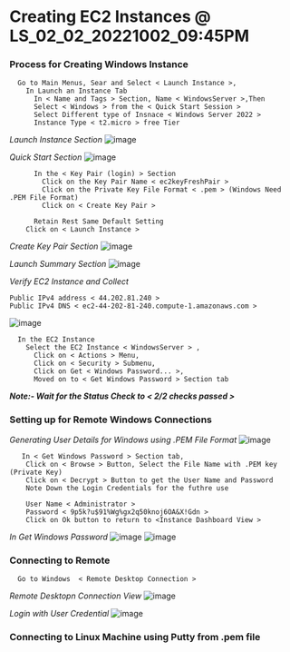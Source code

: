 
# Creating EC2 Instances @ LS_02_02_20221002_09:45PM


### Process for Creating Windows Instance ###
```
  Go to Main Menus, Sear and Select < Launch Instance >, 
    In Launch an Instance Tab
      In < Name and Tags > Section, Name < WindowsServer >,Then
      Select < Windows > from the < Quick Start Session > 
      Select Different type of Insnace < Windows Server 2022 >
      Instance Type < t2.micro > free Tier
```
_Launch Instance Section_
![image](https://user-images.githubusercontent.com/111234771/201285861-6e9363f4-5ee4-40bc-b9a1-59b3e52ade43.png)

_Quick Start Section_
![image](https://user-images.githubusercontent.com/111234771/201286270-b8b4aed5-c6cd-40b5-961c-415470c36cbb.png)

```
      In the < Key Pair (login) > Section
        Click on the Key Pair Name < ec2keyFreshPair >
        Click on the Private Key File Format < .pem > (Windows Need .PEM File Format)
        Click on < Create Key Pair >
      
      Retain Rest Same Default Setting
    Click on < Launch Instance >
```
_Create Key Pair Section_
![image](https://user-images.githubusercontent.com/111234771/201286421-68c5a07f-464e-4a1e-b772-523dc962e8b1.png)

_Launch Summary Section_
![image](https://user-images.githubusercontent.com/111234771/201286960-474f067d-0856-4abb-87f7-b32ae930be70.png)

_Verify EC2 Instance and Collect_
```
Public IPv4 address < 44.202.81.240 >
Public IPv4 DNS < ec2-44-202-81-240.compute-1.amazonaws.com >
```
![image](https://user-images.githubusercontent.com/111234771/201289310-7077da0e-c399-41ae-a834-6549a07715c5.png)


```
  In the EC2 Instance
    Select the EC2 Instance < WindowsServer > , 
      Click on < Actions > Menu, 
      Click on < Security > Submenu,
      Click on Get < Windows Password... >,
      Moved on to < Get Windows Password > Section tab
```
***Note:- Wait for the Status Check to < 2/2 checks passed >***

### Setting up for Remote Windows Connections ###
_Generating User Details for Windows using .PEM File Format_
![image](https://user-images.githubusercontent.com/111234771/201287198-c0c7fa98-702a-4ede-a713-041ea42c3fdd.png)

```
   In < Get Windows Password > Section tab,
    Click on < Browse > Button, Select the File Name with .PEM key (Private Key)
    Click on < Decrypt > Button to get the User Name and Password
    Note Down the Login Credentials for the futhre use
    
    User Name < Administrator >
    Password < 9p5k?u$91%Wg%gx2q50knoj6OA&X!Gdn > 
    Click on Ok button to return to <Instance Dashboard View >
```
_In Get Windows Password_
![image](https://user-images.githubusercontent.com/111234771/201290243-5581b5c7-3c85-430d-b6d5-d7d84d190afa.png)
![image](https://user-images.githubusercontent.com/111234771/201290548-755d1951-4984-47f8-a069-3a0650473fc2.png)

### Connecting to Remote ###
```
  Go to Windows  < Remote Desktop Connection >
```
_Remote Desktopn Connection View_
![image](https://user-images.githubusercontent.com/111234771/201292304-9775f4ad-71b9-478f-b039-bdad72fa6dfa.png)

_Login with User Credential_
![image](https://user-images.githubusercontent.com/111234771/201292478-24602684-2940-4926-b73b-df6ebebc3ee5.png)


### Connecting to Linux Machine using Putty from .pem file ###
